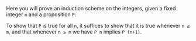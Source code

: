 Here you will prove an induction scheme on the integers, given a fixed integer `m` and a proposition `P`:

To show that `P` is true for all `n`, it suffices to show that it is true whenever `n ≤ m`, and that whenever `n ≥ m` we have `P n` implies `P (n+1)`.